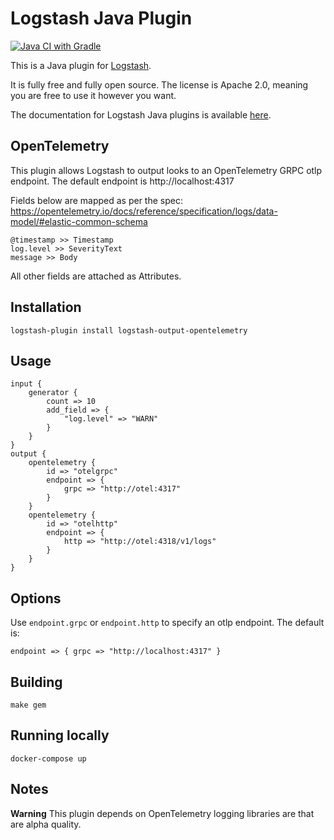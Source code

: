 # Logstash Java Plugin

[![Java CI with Gradle](https://github.com/paulgrav/logstash-output-opentelemetry/actions/workflows/gradle.yml/badge.svg)](https://github.com/paulgrav/logstash-output-opentelemetry/actions/workflows/gradle.yml)

This is a Java plugin for [Logstash](https://github.com/elastic/logstash).

It is fully free and fully open source. The license is Apache 2.0, meaning you are free to use it however you want.

The documentation for Logstash Java plugins is available [here](https://www.elastic.co/guide/en/logstash/6.7/contributing-java-plugin.html).

## OpenTelemetry

This plugin allows Logstash to output looks to an OpenTelemetry GRPC otlp endpoint. The default endpoint is http://localhost:4317

Fields below are mapped as per the spec: https://opentelemetry.io/docs/reference/specification/logs/data-model/#elastic-common-schema

```
@timestamp >> Timestamp
log.level >> SeverityText
message >> Body
```

All other fields are attached as Attributes.

## Installation

`logstash-plugin install logstash-output-opentelemetry`

## Usage

```
input {
    generator {
        count => 10
        add_field => {
            "log.level" => "WARN"
        }
    }
}
output {
    opentelemetry {
        id => "otelgrpc"
        endpoint => {
            grpc => "http://otel:4317"
        }
    }
    opentelemetry {
        id => "otelhttp"
        endpoint => {
            http => "http://otel:4318/v1/logs"
        }
    }
}

```

## Options

Use `endpoint.grpc` or `endpoint.http` to specify an otlp endpoint. The default is:

```
endpoint => { grpc => "http://localhost:4317" }
```



## Building

`make gem`

## Running locally

`docker-compose up`

## Notes

**Warning** This plugin depends on OpenTelemetry logging libraries are that are alpha quality.
